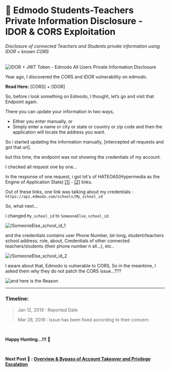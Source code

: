 # 🔰 Edmodo Students-Teachers Private Information Disclosure - IDOR & CORS Exploitation

###### *Disclosure of connected Teachers and Students private information using IDOR + known CORS*

![IDOR + JWT Token - Edmodo All Users Private Information Disclosure](https://i.imgur.com/VFHwoyl.jpg "IDOR + JWT Token - Edmodo All Users Private Information Disclosure")


Year ago, I discovered the CORS and IDOR vulnerability on edmodo. 

**Read Here:** [CORS] + [IDOR]

So, before i look something on Edmodo, I thought, let’s go and visit that Endpoint again.

There you can update your information in two ways,
- Either you enter manually, or
- Simply enter a name or city or state or country or zip code and then the application will locate the address you want.

So i started updating the information manually, [intercepted all requests and got that url].

but this time, the endpoint was not showing the credentials of my account.

I checked all request one by one...

In the response of one request, i got lot's of HATEOAS(Hypermedia as the Engine of Application State) [[1]](https://restfulapi.net/hateoas/) - [[2]](https://spring.io/understanding/HATEOAS) links.

Out of these links, one link was talking about my credentials : `https://api.edmodo.com/schools/My_school_id`

So, what next...

i changed `My_school_id` to `SomeoneElse_school_id`.

![/SomeoneElse_school_id_1](https://i.imgur.com/LwQsyZF.png "/SomeoneElse_school_id_1")

and the credentials contains user Phone Number, lat-long, student/teachers school address, role, about, Credentials of other connected teachers/students (their phone number n all...), etc..

![/SomeoneElse_school_id_2](https://i.imgur.com/XSkPnxk.png "/SomeoneElse_school_id_2")

I aware about that, Edmodo is vulnerable to CORS,
So in the meantime, I asked them why they do not patch the CORS issue…???

![and here is the Reason](https://i.imgur.com/Df6NiIY.png "and here is the Reason")


***

### Timeline:

> Jan 12, 2019 : Reported Date
>
> Mar 28, 2019 : Issue has been fixed according to their concern


<br>

**Happy Hunting…!!! 🔱**

<br>

**Next Post 🔰 : [Overview & Bypass of Account Takeover and Privilege Escalation](https://github.com/SuyogPalav/Bug-Bounty-Writeups/blob/main/5.%20Overview%20%26%20Bypass%20of%20Account%20Takeover%20and%20Privilege%20Escalation.md)**

